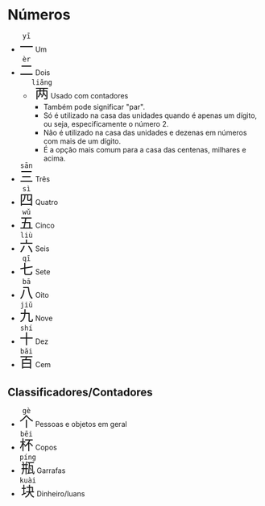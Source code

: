 # Números

-   <font size="6"><code><ruby>一<rt>yī</rt></ruby></code></font> Um
-   <font size="6"><code><ruby>二<rt>èr</rt></ruby></code></font> Dois
    -   <font size="6"><code><ruby>两<rt>liǎng</rt></ruby></code></font> Usado com contadores
        -   Também pode significar "par".
        -   Só é utilizado na casa das unidades quando é apenas um dígito, ou seja, especificamente o número 2.
        -   Não é utilizado na casa das unidades e dezenas em números com mais de um dígito.
        -   É a opção mais comum para a casa das centenas, milhares e acima.
-   <font size="6"><code><ruby>三<rt>sān</rt></ruby></code></font> Três
-   <font size="6"><code><ruby>四<rt>sì</rt></ruby></code></font> Quatro
-   <font size="6"><code><ruby>五<rt>wǔ</rt></ruby></code></font> Cinco
-   <font size="6"><code><ruby>六<rt>liù</rt></ruby></code></font> Seis
-   <font size="6"><code><ruby>七<rt>qī</rt></ruby></code></font> Sete
-   <font size="6"><code><ruby>八<rt>bā</rt></ruby></code></font> Oito
-   <font size="6"><code><ruby>九<rt>jiǔ</rt></ruby></code></font> Nove
-   <font size="6"><code><ruby>十<rt>shí</rt></ruby></code></font> Dez
-   <font size="6"><code><ruby>百<rt>bǎi</rt></ruby></code></font> Cem

## Classificadores/Contadores

-   <font size="6"><code><ruby>个<rt>gè</rt></ruby></code></font> Pessoas e objetos em geral
-   <font size="6"><code><ruby>杯<rt>bēi</rt></ruby></code></font> Copos
-   <font size="6"><code><ruby>瓶<rt>píng</rt></ruby></code></font> Garrafas
-   <font size="6"><code><ruby>块<rt>kuài</rt></ruby></code></font> Dinheiro/Iuans
